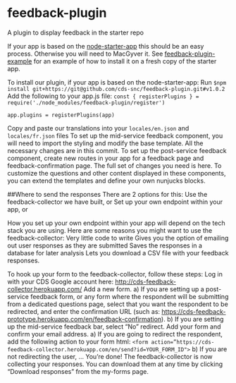 # feedback-plugin
A plugin to display feedback in the starter repo


If your app is based on the [node-starter-app](https://github.com/cds-snc/node-starter-app) this should be an easy process. Otherwise you will need to MacGyver it. See [feedback-plugin-example](https://github.com/cds-snc/feedback-plugin-example) for an example of how to install it on a fresh copy of the starter app. 

To install our plugin, if your app is based on the node-starter-app:
Run `$npm install git+https://git@github.com/cds-snc/feedback-plugin.git#v1.0.2`
 Add the following to your app.js file:
`const { registerPlugins } = require('./node_modules/feedback-plugin/register')`
 
`app.plugins = registerPlugins(app)`

Copy and paste our translations into your `locales/en.json` and `locales/fr.json` files
To set up the mid-service feedback component, you will need to import the styling and modify the base template. All the necessary changes are in this commit. 
To set up the post-service feedback component, create new routes in your app for a feedback page and feedback-confirmation page. The full set of changes you need is here. 
To customize the questions and other content displayed in these components, you can extend the templates and define your own nunjucks blocks.

##Where to send the responses
There are 2 options for this:
Use the feedback-collector we have built, or
Set up your own endpoint within your app, or

How you set up your own endpoint within your app will depend on the tech stack you are using. Here are some reasons you might want to use the feedback-collector:
Very little code to write
Gives you the option of emailing out user responses as they are submitted
Saves the responses in a database for later analysis
Lets you download a CSV file with your feedback responses.

To hook up your form to the feedback-collector, follow these steps:
Log in with your CDS Google account here: http://cds-feedback-collector.herokuapp.com/
Add a new form.
a) If you are setting up a post-service feedback form, or any form where the respondent will be submitting from a dedicated questions page, select that you want the respondent to be redirected, and enter the confirmation URL (such as: https://cds-feedback-prototype.herokuapp.com/en/feedback-confirmation). 
b) If you are setting up the mid-service feedback bar, select “No” redirect.
Add your form and confirm your email address.
a) If you are going to redirect the respondent, add the following action to your form html: `<form action=”https://cds-feedback-collector.herokuapp.com/en/send?id=YOUR_FORM_ID">`
b) If you are not redirecting the user, …
You’re done! The feedback-collector is now collecting your responses. You can download them at any time by clicking “Download responses” from the my-forms page.
